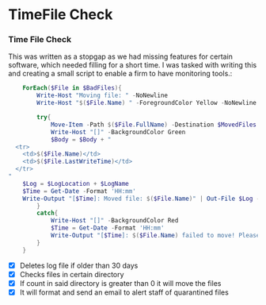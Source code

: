 # TimeFile Check
### Time File Check 
This was written as a stopgap as we had missing features for certain software, which needed filling for a short time. I was tasked with writing this and creating a small script to enable a firm to have monitoring tools.:

```powershell
    ForEach($File in $BadFiles){
        Write-Host "Moving file: " -NoNewline
        Write-Host "$($File.Name) " -ForegroundColor Yellow -NoNewline

        try{
            Move-Item -Path $($File.FullName) -Destination $MovedFiles
            Write-Host "[]" -BackgroundColor Green
            $Body = $Body + "
  <tr>
    <td>$($File.Name)</td>
    <td>$($File.LastWriteTime)</td>
  </tr>
"
    $Log = $LogLocation + $LogName
    $Time = Get-Date -Format 'HH:mm'
    Write-Output "[$Time]: Moved file: $($File.Name)" | Out-File $Log -Append
        }
        catch{
            Write-Host "[]" -BackgroundColor Red
            $Time = Get-Date -Format 'HH:mm'
            Write-Output "[$Time]: $($File.Name) failed to move! Please investigate" | Out-File $Log -Append
        }
    }
```

- [x] Deletes log file if older than 30 days
- [x] Checks files in certain directory
- [x] If count in said directory is greater than 0 it will move the files
- [x] It will format and send an email to alert staff of quarantined files

